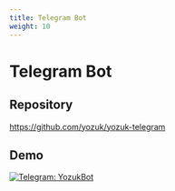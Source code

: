 ```yaml
---
title: Telegram Bot
weight: 10
---
```


# Telegram Bot

## Repository

https://github.com/yozuk/yozuk-telegram

## Demo

 [![Telegram: YozukBot](https://img.shields.io/badge/Telegram-@YozukBot-blue?logo=telegram)](https://t.me/YozukBot)
